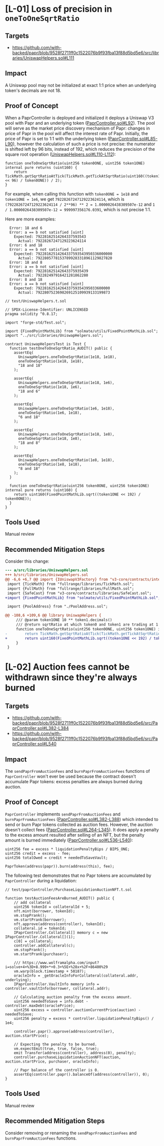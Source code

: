 # [L-01] Loss of precision in `oneToOneSqrtRatio`
## Targets
- https://github.com/with-backed/papr/blob/9528f2711ff0c1522076b9f93fba13f88d5bd5e6/src/libraries/UniswapHelpers.sol#L111
## Impact
A Uniswap pool may not be initialized at exact 1:1 price when an underlying token's decimals are not 18.
## Proof of Concept
When a PaprController is deployed and initialized it deploys a Uniswap V3 pool with Papr and an underlying token ([PaprController.sol#L92](https://github.com/with-backed/papr/blob/9528f2711ff0c1522076b9f93fba13f88d5bd5e6/src/PaprController.sol#L92)). The pool will serve as the market price discovery mechanism of Papr: changes in price of Papr in the pool will affect the interest rate of Papr. Initially, the price of Papr is set to 1:1 with the underlying token ([PaprController.sol#L85-L90](https://github.com/with-backed/papr/blob/9528f2711ff0c1522076b9f93fba13f88d5bd5e6/src/PaprController.sol#L85-L90)), however the calculation of such a price is not precise: the numerator is shifted left by 96 bits, instead of 192, which reduces the precision of the square root operation ([UniswapHelpers.sol#L110-L112](https://github.com/with-backed/papr/blob/9528f2711ff0c1522076b9f93fba13f88d5bd5e6/src/libraries/UniswapHelpers.sol#L110-L112)):
```solidity
function oneToOneSqrtRatio(uint256 token0ONE, uint256 token1ONE) internal pure returns (uint160) {
    return TickMath.getSqrtRatioAtTick(TickMath.getTickAtSqrtRatio(uint160((token1ONE << 96) / token0ONE)) / 2);
}
```

For example, when calling this function with `token0ONE = 1e18` and `token1ONE = 1e6`, we get `79228267247129223624114`, which is `(79228267247129223624114 / 2**96) ** 2 = 1.0000026438309507e-12` and `1 / 1.0000026438309507e-12 = 999997356176.0391`, which is not precise 1:1.

Here are more examples:
```
  Error: 18 and 6
  Error: a == b not satisfied [uint]
    Expected: 79228162514264337593543
      Actual: 79228267247129223624114
  Error: 6 and 18
  Error: a == b not satisfied [uint]
    Expected: 79228162514264337593543950336000000
      Actual: 79228057781537899283318961129827820
  Error: 18 and 8
  Error: a == b not satisfied [uint]
    Expected: 792281625142643375935439
      Actual: 792282497916421281862280
  Error: 8 and 18
  Error: a == b not satisfied [uint]
    Expected: 7922816251426433759354395033600000
      Actual: 7922807523698269125109939133199873
```

```solidity
// test/UniswapHelpers.t.sol

// SPDX-License-Identifier: UNLICENSED
pragma solidity ^0.8.17;

import "forge-std/Test.sol";

import {FixedPointMathLib} from "solmate/utils/FixedPointMathLib.sol";
import "../src/libraries/UniswapHelpers.sol";

contract UniswapHelpersTest is Test {
  function testOneToOneSqrtRatio_AUDIT() public {
    assertEq(
      UniswapHelpers.oneToOneSqrtRatio(1e18, 1e18),
      oneToOneSqrtRatio(1e18, 1e18),
      "18 and 18"
    );

    assertEq(
      UniswapHelpers.oneToOneSqrtRatio(1e18, 1e6),
      oneToOneSqrtRatio(1e18, 1e6),
      "18 and 6"
    );

    assertEq(
      UniswapHelpers.oneToOneSqrtRatio(1e6, 1e18),
      oneToOneSqrtRatio(1e6, 1e18),
      "6 and 18"
    );

    assertEq(
      UniswapHelpers.oneToOneSqrtRatio(1e18, 1e8),
      oneToOneSqrtRatio(1e18, 1e8),
      "18 and 8"
    );

    assertEq(
      UniswapHelpers.oneToOneSqrtRatio(1e8, 1e18),
      oneToOneSqrtRatio(1e8, 1e18),
      "8 and 18"
    );
  }

  function oneToOneSqrtRatio(uint256 token0ONE, uint256 token1ONE) internal pure returns (uint160) {
    return uint160(FixedPointMathLib.sqrt((token1ONE << 192) / token0ONE));
  }
}
```

## Tools Used
Manual review
## Recommended Mitigation Steps
Consider this change:
```diff
--- a/src/libraries/UniswapHelpers.sol
+++ b/src/libraries/UniswapHelpers.sol
@@ -6,6 +6,7 @@ import {IUniswapV3Factory} from "v3-core/contracts/interfaces/IUniswapV3Factory.
 import {TickMath} from "fullrange/libraries/TickMath.sol";
 import {FullMath} from "fullrange/libraries/FullMath.sol";
 import {SafeCast} from "v3-core/contracts/libraries/SafeCast.sol";
+import {FixedPointMathLib} from "solmate/utils/FixedPointMathLib.sol";

 import {PoolAddress} from "./PoolAddress.sol";

@@ -108,6 +109,6 @@ library UniswapHelpers {
     /// @param token1ONE 10 ** token1.decimals()
     /// @return sqrtRatio at which token0 and token1 are trading at 1:1
     function oneToOneSqrtRatio(uint256 token0ONE, uint256 token1ONE) internal pure returns (uint160) {
-        return TickMath.getSqrtRatioAtTick(TickMath.getTickAtSqrtRatio(uint160((token1ONE << 96) / token0ONE)) / 2);
+        return uint160(FixedPointMathLib.sqrt((token1ONE << 192) / token0ONE));
     }
 }
```



# [L-02] Auction fees cannot be withdrawn since they're always burned
## Targets
- https://github.com/with-backed/papr/blob/9528f2711ff0c1522076b9f93fba13f88d5bd5e6/src/PaprController.sol#L382-L384
- https://github.com/with-backed/papr/blob/9528f2711ff0c1522076b9f93fba13f88d5bd5e6/src/PaprController.sol#L540
## Impact
The `sendPaprFromAuctionFees` and `burnPaprFromAuctionFees` functions of `PaprController` won't ever be used because the contract doesn't accumulate Papr tokens: excess penalties are always burned during auction.
## Proof of Concept
`PaprController` implements `sendPaprFromAuctionFees` and `burnPaprFromAuctionFees` ([PaprController.sol#L382-L388](https://github.com/with-backed/papr/blob/9528f2711ff0c1522076b9f93fba13f88d5bd5e6/src/PaprController.sol#L382-L388)) which intended to send or burn Papr tokens collected as auction fees. However, the auction doesn't collect fees ([PaprController.sol#L264-L345](https://github.com/with-backed/papr/blob/9528f2711ff0c1522076b9f93fba13f88d5bd5e6/src/PaprController.sol#L264-L345)). It does apply a penalty to the excess amount resulted after selling of an NFT, but the penalty amount is burned immediately ([PaprController.sol#L536-L540](https://github.com/with-backed/papr/blob/9528f2711ff0c1522076b9f93fba13f88d5bd5e6/src/PaprController.sol#L536-L540)):
```solidity
uint256 fee = excess * liquidationPenaltyBips / BIPS_ONE;
uint256 credit = excess - fee;
uint256 totalOwed = credit + neededToSaveVault;

PaprToken(address(papr)).burn(address(this), fee);
```

The following test demonstrates that no Papr tokens are accumulated by `PaprController` during a liquidation:
```solidity
// test/paprController/PurchaseLiquidationAuctionNFT.t.sol

function testAuctionFeesAreBurned_AUDIT() public {
    // add collateral
    uint256 tokenId = collateralId + 5;
    nft.mint(borrower, tokenId);
    vm.stopPrank();
    vm.startPrank(borrower);
    nft.approve(address(controller), tokenId);
    collateral.id = tokenId;
    IPaprController.Collateral[] memory c = new IPaprController.Collateral[](1);
    c[0] = collateral;
    controller.addCollateral(c);
    vm.stopPrank();
    vm.startPrank(purchaser);

    /// https://www.wolframalpha.com/input?i=solve+4+%3D+8.999+*+0.3+%5E+%28x+%2F+86400%29
    vm.warp(block.timestamp + 58187);
    oracleInfo = _getOracleInfoForCollateral(collateral.addr, underlying);
    IPaprController.VaultInfo memory info = controller.vaultInfo(borrower, collateral.addr);

    // Calculating auction penalty from the excess amount.
    uint256 neededToSave = info.debt - controller.maxDebt(oraclePrice);
    uint256 excess = controller.auctionCurrentPrice(auction) - neededToSave;
    uint256 penalty = excess * controller.liquidationPenaltyBips() / 1e4;

    controller.papr().approve(address(controller), auction.startPrice);

    // Expecting the penalty to be burned.
    vm.expectEmit(true, true, false, true);
    emit Transfer(address(controller), address(0), penalty);
    controller.purchaseLiquidationAuctionNFT(auction, auction.startPrice, purchaser, oracleInfo);

    // Papr balance of the controller is 0.
    assertEq(controller.papr().balanceOf(address(controller)), 0);
}
```

## Tools Used
Manual review
## Recommended Mitigation Steps
Consider removing or renaming the `sendPaprFromAuctionFees` and `burnPaprFromAuctionFees` functions.